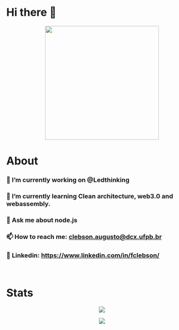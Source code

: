 # Hi there 👋

<p align="center">
    <img src="assets/character_programming.svg" height="300"/>
</p>

# About

### 🔭 I’m currently working on @Ledthinking
### 🌱 I’m currently learning Clean architecture, web3.0 and webassembly. 
### 💬 Ask me about node.js
### 📫 How to reach me: **clebson.augusto@dcx.ufpb.br**
### 📎 Linkedin: **https://www.linkedin.com/in/fclebson/**


<br/>

# Stats

<p align="center">
    <img src="https://github-readme-stats.vercel.app/api?username=clebsonf"/>
</p>
<p align="center">
    <img src="https://github-readme-stats.vercel.app/api/top-langs/?username=clebsonf&layout=compact"/>
</p>
